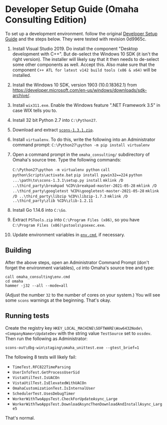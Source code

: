 # Developer Setup Guide (Omaha Consulting Edition)

To set up a development environment. follow the original
[Developer Setup Guide](../doc/DeveloperSetupGuide.md)
and the steps below. They were tested with revision 0d9965c.

 1. Install Visual Studio 2019. Do install the component "Desktop development
    with C++". But de-select the Windows 10 SDK (it isn't the right version).
    The installer will likely say that it then needs to de-select some other
    components as well. Accept this. Also make sure that the component
    `C++ ATL for latest v142 build tools (x86 & x64)` will be installed.

 2. Install the Windows 10 SDK, version 1903 (10.0.18362.1) from
    https://developer.microsoft.com/en-us/windows/downloads/sdk-archive/.

 3. Install `wix311.exe`. Enable the Windows feature ".NET Framework 3.5" in
    case WIX tells you to.

 4. Install 32 bit Python 2.7 into `C:\Python27`.

 5. Download and extract
    [`scons-1.3.1.zip`](https://sourceforge.net/projects/scons/files/scons/1.3.1/scons-1.3.1.zip/download).

 6. Install `virtualenv`. To do this, write the following into an Administrator
    command prompt: `C:\Python27\python -m pip install virtualenv`

 7. Open a command prompt in the `omaha_consulting/` subdirectory of Omaha's source
    tree. Type the following commands:

    `C:\Python27\python -m virtualenv python`
    `call python\Scripts\activate.bat`
    `pip install pywin32==224`
    `python ...\path\to\scons-1.3.1\setup.py install`
    `mklink /D ..\third_party\breakpad %CD%\breakpad-master-2021-05-28`
    `mklink /D ..\third_party\googletest %CD%\googletest-master-2021-05-28`
    `mklink /D ..\third_party\libzip %CD%\libzip-1.7.3`
    `mklink /D ..\third_party\zlib %CD%\zlib-1.2.11`

 8. Install Go 1.14.6 into `C:\Go`.

 9. Extract `PSTools.zip` into `C:\Program Files (x86)`, so you have
    `C:\Program Files (x86)\pstools\psexec.exe`.

 10. Update environment variables in [`env.cmd`](env.cmd), if necessary.

## Building

After the above steps, open an Administrator Command Prompt (don't forget the
environment variables), `cd` into Omaha's source tree and type:


    call omaha_consulting\env.cmd
    cd omaha
    hammer -j32 --all --mode=all

(Adjust the number `32` to the number of cores on your system.)
You will see some `scons` warnings at the beginning. That's okay.

## Running tests

Create the registry key
`HKEY_LOCAL_MACHINE\SOFTWARE\Wow6432Node\<CompanyName>\UpdateDev`
with the string value `TestSource` set to `ossdev`. Then run the following as
Administrator:

    scons-out\dbg-win\staging\omaha_unittest.exe --gtest_brief=1

The following 8 tests will likely fail:

 * `TimeTest.RFC822TimeParsing`
 * `UserInfoTest.GetProcessUserSid`
 * `VistaUtilTest.IsUACOn`
 * `VistaUtilTest.IsElevatedWithUACOn`
 * `OmahaCustomizationTest.IsInternalUser`
 * `SchedulerTest.UsesDebugTimer`
 * `WorkerWithTwoAppsTest.CheckForUpdateAsync_Large`
 * `WorkerWithTwoAppsTest.DownloadAsyncThenDownloadAndInstallAsync_Large5`

That's normal.